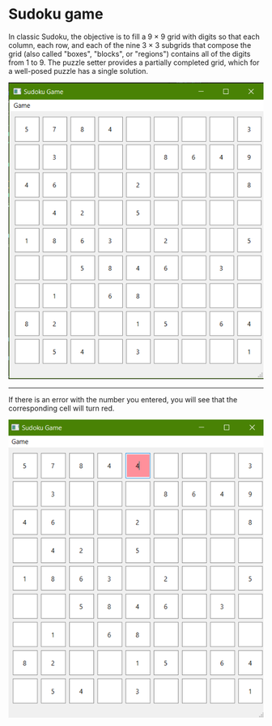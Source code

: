 # Sudoku game

In classic Sudoku, the objective is to fill a 9 × 9 grid with digits so that each column, each row, and each of the nine 3 × 3 subgrids that compose the grid (also called "boxes", "blocks", or "regions") contains all of the digits from 1 to 9. The puzzle setter provides a partially completed grid, which for a well-posed puzzle has a single solution.

![image](1.png)

---

If there is an error with the number you entered, you will see that the corresponding cell will turn red.

![image](2.png)